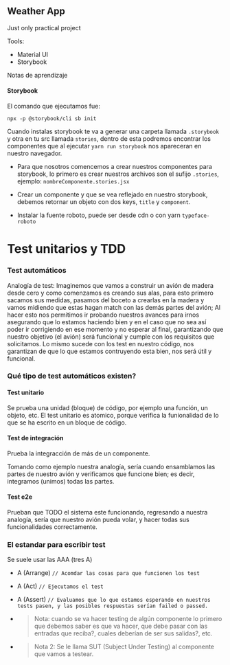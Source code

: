 ## Weather App

Just only practical project

Tools:

- Material UI
- Storybook

Notas de aprendizaje

#### Storybook

El comando que ejecutamos fue:

`npx -p @storybook/cli sb init`

Cuando instalas storybook te va a generar una carpeta llamada `.storybook` y
otra en tu src llamada `stories`, dentro de esta podremos encontrar los componentes que al ejecutar `yarn run storybook` nos apareceran en nuestro navegador.

- Para que nosotros comencemos a crear nuestros componentes para storybook, lo primero es crear nuestros archivos son el sufijo `.stories`, ejemplo: `nombreComponente.stories.jsx`

- Crear un componente y que se vea reflejado en nuestro storybook, debemos retornar un objeto con dos keys, `title` y `component`.

- Instalar la fuente roboto, puede ser desde cdn o con yarn `typeface-roboto`


# Test unitarios y TDD

### Test automáticos

Analogía de test: 
Imaginemos que vamos a construir un avión de madera desde cero y como comenzamos es creando sus alas, para esto primero sacamos sus medidas, pasamos del boceto a crearlas en la madera y vamos midiendo que estas hagan match con las demás partes del avión; Al hacer esto nos permitimos ir probando nuestros avances para irnos asegurando que lo estamos haciendo bien y en el caso que no sea así poder ir corrigiendo en ese momento y no esperar al final, garantizando que nuestro objetivo (el avión) será funcional y cumple con los requisitos que solicitamos.
Lo mismo sucede con los test en nuestro código, nos garantizan de que lo que estamos contruyendo esta bien, nos será útil y funcional.

### Qué tipo de test automáticos existen?

#### Test unitario

Se prueba una unidad (bloque) de código, por ejemplo una función, un objeto, etc. El test unitario es atomico, porque verifica la funionalidad de lo que se ha escrito en un bloque de código.


#### Test de integración

Prueba la integracción de más de un componente.

Tomando como ejemplo nuestra analogía, sería cuando ensamblamos las partes de nuestro avión y verificamos que funcione bien; es decir, integramos (unimos) todas las partes.

#### Test e2e

Prueban que TODO el sistema este funcionando, regresando a nuestra analogía, sería que nuestro avión pueda volar, y hacer todas sus funcionalidades correctamente.

### El estandar para escribir test

Se suele usar las AAA (tres A)

* A (Arrange) ```// Acomdar las cosas para que funcionen los test```

* A (Act) ```// Ejecutamos el test```

* A (Assert) ```// Evaluamos que lo que estamos esperando en nuestros tests pasen, y las posibles respuestas serían failed o passed.```

- > Nota: cuando se va hacer testing de algún componente lo primero que debemos saber es que va hacer, que debe pasar con las entradas que reciba?, cuales deberían de ser sus salidas?, etc.

- > Nota 2: Se le llama SUT (Subject Under Testing) al componente que vamos a testear.